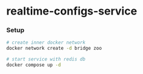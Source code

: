 # realtime-configs-service

### Setup
```bash
# create inner docker network
docker network create -d bridge zoo

# start service with redis db
docker compose up -d
```